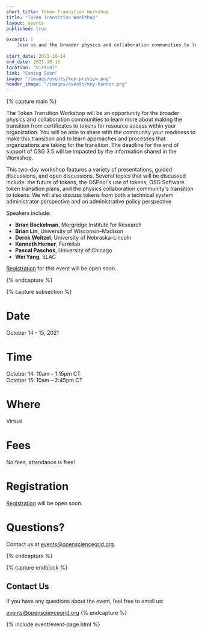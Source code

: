 ```yaml
---
short_title: Token Transition Workshop
title: "Token Transition Workshop"
layout: events
published: true

excerpt: |
    Join us and the broader physics and collaboration communities to learn about making the transition from certificates to tokens for resource access within your organization.
   
start_date: 2021-10-14
end_date: 2021-10-15
location: "Virtual"
link: "Coming Soon"
image: "/images/events/key-preview.png"
header_image: "/images/events/key-banner.png"
---
```


{% capture main %}

  
  

The Token Transition Workshop will be an opportunity for the broader physics and collaboration communities to learn more about making the transition from certificates to tokens for resource access within your organization. You will be able to share with the community your readiness to make this transition and to learn approaches and processes that organizations are taking for the transition. The deadline for the end of support of OSG 3.5 will be impacted by the information shared in the Workshop.

This two-day workshop features a variety of presentations, guided discussions, and open discussions. Several topics that will be discussed include: the future of tokens, the OSPool's use of tokens, OSG Software token transition plans, and the physics collaboration community's transition to tokens. We will also discuss tokens from both a technical system administrator perspective and an administrative policy perspective

Speakers include: 
- **Brian Bockelman**, Morgridge Institute for Research
- **Brian Lin**, University of Wisconsin–Madison
- **Derek Weitzel**, University of Nebraska–Lincoln 
- **Kenneth Herner**, Fermilab
- **Pascal Paschos**, University of Chicago
- **Wei Yang**, SLAC

[Registration](https://indico.fnal.gov/event/50597/) for this event will be open soon.

{% endcapture %}


{% capture subsection %}
# Date

October 14 - 15, 2021

# Time

October 14: 10am – 1:15pm CT  
October 15: 10am – 2:45pm CT 

# Where

Virtual

# Fees

No fees, attendance is free!

# Registration
[Registration](https://indico.fnal.gov/event/50597/) will be open soon.

# Questions?

Contact us at <events@opensciencegrid.org>. 

{% endcapture %}

{% capture endblock %}
## Contact Us


If you have any questions about the event, feel free to email us:

<events@opensciencegrid.org>
{% endcapture %}

{% include event/event-page.html %}
